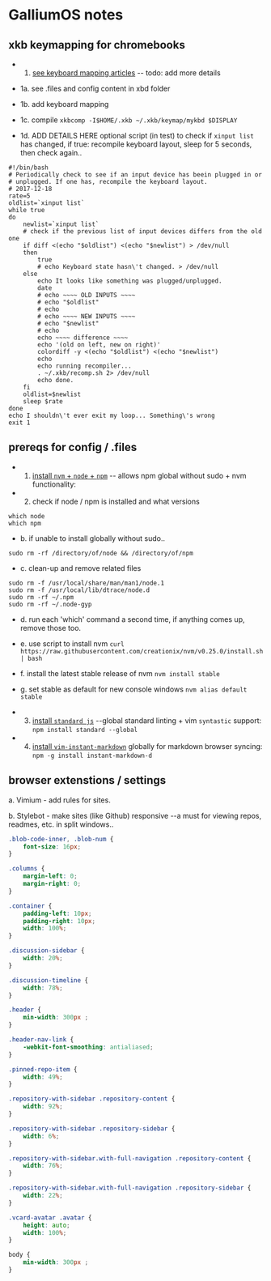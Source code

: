 # GalliumOS notes

## xkb keymapping for chromebooks

- 1. [see keyboard mapping articles](https://www.reddit.com/r/GalliumOS/comments/7fj1wl/help_with_keyboard_mapping/)
-- todo: add more details

- 1a. see .files and config content in xbd folder

- 1b. add keyboard mapping

- 1c. compile `xkbcomp -I$HOME/.xkb ~/.xkb/keymap/mykbd $DISPLAY`

- 1d.  ADD DETAILS HERE optional script (in test) to check if `xinput list` has
changed, if true: recompile keyboard layout, sleep for 5 seconds, then check
again..

```Shell
#!/bin/bash
# Periodically check to see if an input device has beein plugged in or
# unplugged. If one has, recompile the keyboard layout.
# 2017-12-18
rate=5
oldlist=`xinput list`
while true
do
    newlist=`xinput list`
    # check if the previous list of input devices differs from the old one
    if diff <(echo "$oldlist") <(echo "$newlist") > /dev/null
    then
        true
        # echo Keyboard state hasn\'t changed. > /dev/null
    else
        echo It looks like something was plugged/unplugged.
        date
        # echo ~~~~ OLD INPUTS ~~~~
        # echo "$oldlist"
        # echo
        # echo ~~~~ NEW INPUTS ~~~~
        # echo "$newlist"
        # echo
        echo ~~~~ difference ~~~~
        echo '(old on left, new on right)'
        colordiff -y <(echo "$oldlist") <(echo "$newlist")
        echo
        echo running recompiler...
        . ~/.xkb/recomp.sh 2> /dev/null
        echo done.
    fi
    oldlist=$newlist
    sleep $rate
done
echo I shouldn\'t ever exit my loop... Something\'s wrong
exit 1
```

## prereqs for config / .files

- 1. [install `nvm` + `node` + `npm`](https://www.nearform.com/blog/nodejs-sudo-free/)
-- allows npm global without sudo + nvm functionality:

- 2. check if node / npm is installed and what versions

```shell
which node
which npm
```

- b. if unable to install globally without sudo..

`sudo rm -rf /directory/of/node && /directory/of/npm`

- c. clean-up and remove related files

``` shell
sudo rm -f /usr/local/share/man/man1/node.1
sudo rm -f /usr/local/lib/dtrace/node.d
sudo rm -rf ~/.npm
sudo rm -rf ~/.node-gyp
```

- d. run each 'which' command a second time, if anything comes up, remove
those too.

- e. use script to install nvm
```curl https://raw.githubusercontent.com/creationix/nvm/v0.25.0/install.sh | bash```

- f. install the latest stable release of nvm
`nvm install stable`

- g. set stable as default for new console windows
`nvm alias default stable`

- 3. [install `standard js`](https://github.com/standard/standard)
--global standard linting + vim `syntastic` support:
`npm install standard --global`

- 4. [install `vim-instant-markdown`](https://github.com/suan/vim-instant-markdown)
globally for markdown browser syncing: `npm -g install instant-markdown-d`

## browser extenstions / settings

a. Vimium - add rules for sites.

b. Stylebot - make sites (like Github) responsive --a must for viewing
repos, readmes, etc. in split windows..

```css
.blob-code-inner, .blob-num {
    font-size: 16px;
}

.columns {
    margin-left: 0;
    margin-right: 0;
}

.container {
    padding-left: 10px;
    padding-right: 10px;
    width: 100%;
}

.discussion-sidebar {
    width: 20%;
}

.discussion-timeline {
    width: 78%;
}

.header {
    min-width: 300px ;
}

.header-nav-link {
    -webkit-font-smoothing: antialiased;
}

.pinned-repo-item {
    width: 49%;
}

.repository-with-sidebar .repository-content {
    width: 92%;
}

.repository-with-sidebar .repository-sidebar {
    width: 6%;
}

.repository-with-sidebar.with-full-navigation .repository-content {
    width: 76%;
}

.repository-with-sidebar.with-full-navigation .repository-sidebar {
    width: 22%;
}

.vcard-avatar .avatar {
    height: auto;
    width: 100%;
}

body {
    min-width: 300px ;
}

```
